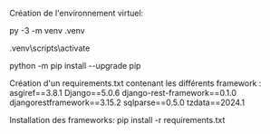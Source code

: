 Création de l'environnement virtuel:

py -3 -m venv .venv

.venv\scripts\activate

python -m pip install --upgrade pip

Création d'un requirements.txt contenant les différents framework : 
asgiref==3.8.1
Django==5.0.6
django-rest-framework==0.1.0
djangorestframework==3.15.2
sqlparse==0.5.0
tzdata==2024.1

Installation des frameworks:
pip install -r requirements.txt